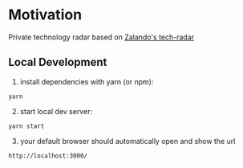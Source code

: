 # Motivation

Private technology radar based on [Zalando's tech-radar](https://github.com/zalando/tech-radar)

## Local Development

1. install dependencies with yarn (or npm):

```
yarn
```

2. start local dev server:

```
yarn start
```

3. your default browser should automatically open and show the url

```
http://localhost:3000/
```